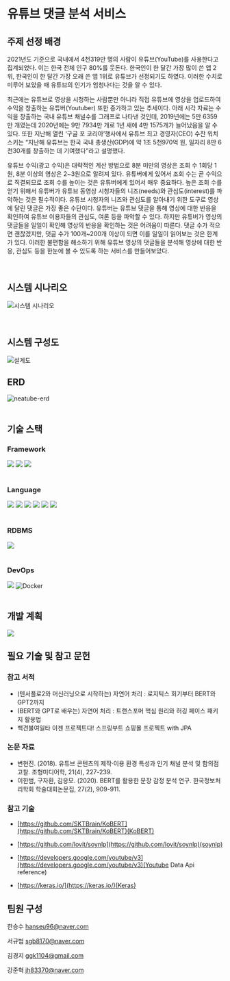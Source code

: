 # 유튜브 댓글 분석 서비스

## 주제 선정 배경
2021년도 기준으로 국내에서 4천319만 명의 사람이 유튜브(YouTube)를 사용한다고 집계되었다. 이는 한국 전체 인구 80%를 웃돈다. 한국인이 한 달간 가장 많이 쓴 앱 2위, 한국인이 한 달간 가장 오래 쓴 앱 1위로 유튜브가 선정되기도 하였다. 이러한 수치로 미루어 보았을 때 유튜브의 인기가 엄청나다는 것을 알 수 있다.

최근에는 유튜브로 영상을 시청하는 사람뿐만 아니라 직접 유튜브에 영상을 업로드하여 수익을 창출하는 유튜버(Youtuber) 또한 증가하고 있는 추세이다. 아래 시각 자료는 수익을 창출하는 국내 유튜브 채널수를 그래프로 나타낸 것인데, 2019년에는 5만 6359만 개였는데 2020년에는 9만 7934만 개로 1년 새에 4만 1575개가 늘어났음을 알 수 있다. 또한 지난해 열린 ‘구글 포 코리아’행사에서 유튜브 최고 경영자(CEO) 수잔 워치 스키는 “지난해 유튜브는 한국 국내 총생산(GDP)에 약 1조 5천970억 원, 일자리 8만 6천30개를 창출하는 데 기여했다”라고 설명했다.

유튜브 수익(광고 수익)은 대략적인 계산 방법으로 8분 미만의 영상은 조회 수 1회당 1원, 8분 이상의 영상은 2\~3원으로 알려져 있다. 유튜버에게 있어서 조회 수는 곧 수익으로 직결되므로 조회 수를 높이는 것은 유튜버에게 있어서 매우 중요하다. 높은 조회 수를 얻기 위해서 유튜버가 유튜브 동영상 시청자들의 니즈(needs)와 관심도(interest)를 파악하는 것은 필수적이다. 유튜브 시청자의 니즈와 관심도를 알아내기 위한 도구로 영상에 달린 댓글은 가장 좋은 수단이다. 유튜버는 유튜브 댓글을 통해 영상에 대한 반응을 확인하여 유튜브 이용자들의 관심도, 여론 등을 파악할 수 있다. 하지만 유튜버가 영상의 댓글들을 일일이 확인해 영상의 반응을 확인하는 것은 어려움이 따른다. 댓글 수가 적으면 괜찮겠지만, 댓글 수가 100개~200개 이상이 되면 이를 일일이 읽어보는 것은 한계가 있다. 이러한 불편함을 해소하기 위해 유튜브 영상의 댓글들을 분석해 영상에 대한 반응, 관심도 등을 한눈에 볼 수 있도록 하는 서비스를 만들어보았다.

<br>


## 시스템 시나리오
![시스템 시나리오](https://user-images.githubusercontent.com/70521476/178017335-996e0549-9656-4cd8-8e37-37595bbffa71.png)

<br>

## 시스템 구성도
![설계도](https://user-images.githubusercontent.com/70521476/178016709-08b950eb-2e52-4e76-ba66-d745f6f3e978.png)
<br>

## ERD
![neatube-erd](https://user-images.githubusercontent.com/70521476/215026823-fc50a4f6-2ea0-40e1-80d4-8bc7d8b65700.png)
<br><br>

## 기술 스택
### Framework
<div> 
  <img src="https://img.shields.io/badge/SpringBoot-6DB33F?style=for-the-badge&logo=SpringBoot&logoColor=white">
  <img src="https://img.shields.io/badge/react-61DAFB?style=for-the-badge&logo=react&logoColor=black">
  <img src="https://img.shields.io/badge/flask-000000?style=for-the-badge&logo=flask&logoColor=white">
</div>

<br>

### Language
<div>
<img src="https://img.shields.io/badge/JAVA-007396?style=for-the-badge&logo=java&logoColor=white"> <img src="https://img.shields.io/badge/Python-3776AB?style=for-the-badge&logo=Python&logoColor=white">   <img src="https://img.shields.io/badge/javascript-F7DF1E?style=for-the-badge&logo=javascript&logoColor=black"> <img src="https://img.shields.io/badge/html-E34F26?style=for-the-badge&logo=html5&logoColor=white">
<img src="https://img.shields.io/badge/css-1572B6?style=for-the-badge&logo=css3&logoColor=white">
<img src ="https://img.shields.io/badge/thymeleaf-006400?&style=for-the-badge&logo=thymeleaf&logoColor=white"/>
</div>

<br>

### RDBMS
<div> 
  <img src="https://img.shields.io/badge/MySQL-4479A1.svg?&style=for-the-badge&logo=MySQL&logoColor=white">
</div>

<br>

### DevOps
<div> 
  <img src="https://img.shields.io/badge/Amazon AWS-232F3E?style=for-the-badge&logo=Amazon%20AWS&logoColor=white">
  <img alt="Docker" src="https://img.shields.io/badge/Docker-2496ED?style=for-the-badge&logo=Docker&logoColor=white">
</div>

<br>

## 개발 계획

  <a href="https://tothemoon2022.notion.site/tothemoon2022/32c22d27ec51429791695834cf736fe0">
    <img src="https://img.shields.io/badge/Notion-000000?style=for-the-badge&logo=Notion&logoColor=white">
  </a>

<br>

## 필요 기술 및 참고 문헌

### 참고 서적

- (텐서플로2와 머신러닝으로 시작하는) 자연어 처리 : 로지틱스 회기부터 BERT와 GPT2까지
- (BERT와 GPT로 배우는) 자연어 처리 : 트랜스포머 핵심 원리와 허깅 페이스 패키지 활용법
- 백견불여일타 이젠 프로젝트다! 스프링부트 쇼핑몰 프로젝트 with JPA

### 논문 자료

- 변현진. (2018). 유튜브 콘텐츠의 제작·이용 환경 특성과 인기 채널 분석 및 함의점 고찰. 조형미디어학, 21(4), 227-239.
- 이한범, 구자환, 김응모. (2020). BERT를 활용한 문장 감정 분석 연구. 한국정보처리학회 학술대회논문집, 27(2), 909-911.

### 참고 기술

- [https://github.com/SKTBrain/KoBERT](https://github.com/SKTBrain/KoBERT)(KoBERT)

- [https://github.com/lovit/soynlp](https://github.com/lovit/soynlp)(soynlp)

- [https://developers.google.com/youtube/v3](https://developers.google.com/youtube/v3)(Youtube Data Api reference)

- [https://keras.io/](https://keras.io/)(Keras)




## 팀원 구성

한승수 hanseu96@naver.com

서규범 sgb8170@naver.com

김경지 ggk1104@gmail.com

강준혁 jh83370@naver.com
